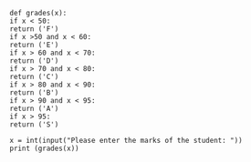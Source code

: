 `def grades(x):`  
    `if x < 50:`  
        `return ('F')`  
    `if x >50 and x < 60:`  
        `return ('E')`  
    `if x > 60 and x < 70:`  
        `return ('D')`  
    `if x > 70 and x < 80:`  
        `return ('C')`  
    `if x > 80 and x < 90:`  
        `return ('B')`  
    `if x > 90 and x < 95:`  
        `return ('A')`  
    `if x > 95:`  
        `return ('S')`  
  
`x = int(input("Please enter the marks of the student: "))`  
`print (grades(x))`